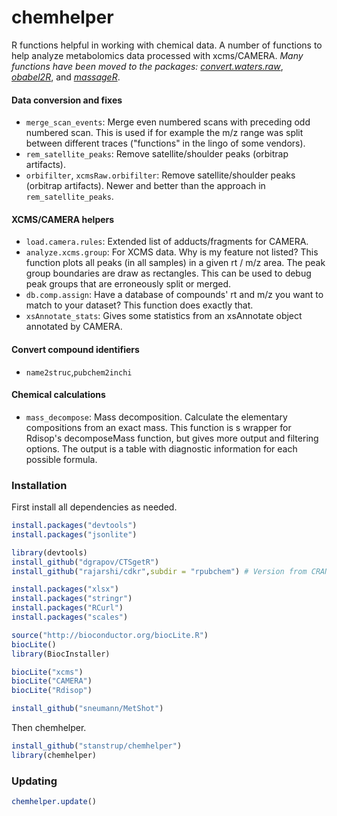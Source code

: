 chemhelper
==========

R functions helpful in working with chemical data. A number of functions to help analyze metabolomics data processed with xcms/CAMERA.
*Many functions have been moved to the packages:* [*convert.waters.raw*](https://github.com/stanstrup/convert.waters.raw), [*obabel2R*](https://github.com/stanstrup/obabel2R), and [*massageR*](https://github.com/stanstrup/massageR).







#### Data conversion and fixes
* `merge_scan_events`: Merge even numbered scans with preceding odd numbered scan. This is used if for example the m/z range was split between different traces ("functions" in the lingo of some vendors).
* `rem_satellite_peaks`: Remove satellite/shoulder peaks (orbitrap artifacts).
* `orbifilter`, `xcmsRaw.orbifilter`: Remove satellite/shoulder peaks (orbitrap artifacts). Newer and better than the approach in `rem_satellite_peaks`.


#### XCMS/CAMERA helpers
* `load.camera.rules`: Extended list of adducts/fragments for CAMERA.
* `analyze.xcms.group`: For XCMS data. Why is my feature not listed? This function plots all peaks (in all samples) in a given rt / m/z area. The peak group boundaries are draw as rectangles. This can be used to debug peak groups that are erroneously split or merged.
* `db.comp.assign`: Have a database of compounds' rt and m/z you want to match to your dataset? This function does exactly that.
* `xsAnnotate_stats`: Gives some statistics from an xsAnnotate object annotated by CAMERA.


#### Convert compound identifiers
* `name2struc`,`pubchem2inchi`


#### Chemical calculations
* `mass_decompose`: Mass decomposition. Calculate the elementary compositions from an exact mass. This function is s wrapper for Rdisop's decomposeMass function, but gives more output and filtering options. The output is a table with diagnostic information for each possible formula.




### Installation
First install all dependencies as needed.
```R
install.packages("devtools")
install.packages("jsonlite")

library(devtools)
install_github("dgrapov/CTSgetR")
install_github("rajarshi/cdkr",subdir = "rpubchem") # Version from CRAN is currently outdated.

install.packages("xlsx")
install.packages("stringr")
install.packages("RCurl")
install.packages("scales")

source("http://bioconductor.org/biocLite.R")
biocLite()
library(BiocInstaller)

biocLite("xcms")
biocLite("CAMERA")
biocLite("Rdisop")

install_github("sneumann/MetShot")
```


Then chemhelper.
```R
install_github("stanstrup/chemhelper")
library(chemhelper)
```


### Updating
```R
chemhelper.update()
```
